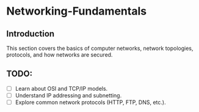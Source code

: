 # Networking-Fundamentals

## Introduction
This section covers the basics of computer networks, network topologies, protocols, and how networks are secured.

## TODO:
- [ ] Learn about OSI and TCP/IP models.
- [ ] Understand IP addressing and subnetting.
- [ ] Explore common network protocols (HTTP, FTP, DNS, etc.).
